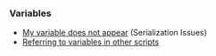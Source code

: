 ### Variables
- [My variable does not appear](Variables/Serialization%20First.md) (Serialization Issues)  
- [Referring to variables in other scripts](Variables/Members%20In%20Other%20Scripts.md)